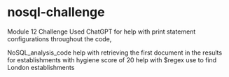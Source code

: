 # nosql-challenge
Module 12 Challenge
Used ChatGPT for help with print statement configurations throughout the code, 

NoSQL_analysis_code
help with retrieving the first document in the results for establishments with hygiene score of 20 
help with $regex use to find London establishments
